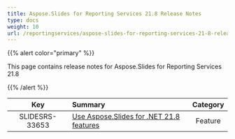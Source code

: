 ```yaml
---
title: Aspose.Slides for Reporting Services 21.8 Release Notes
type: docs
weight: 10
url: /reportingservices/aspose-slides-for-reporting-services-21-8-release-notes/
---
```


{{% alert color="primary" %}} 

This page contains release notes for Aspose.Slides for Reporting Services 21.8

{{% /alert %}} 

|**Key** |**Summary** |**Category** |
| :-: | :- | :-: |
|SLIDESRS-33653|[Use Aspose.Slides for .NET 21.8 features](https://docs.aspose.com/slides/net/aspose-slides-for-net-21-8-release-notes/)|Feature|



